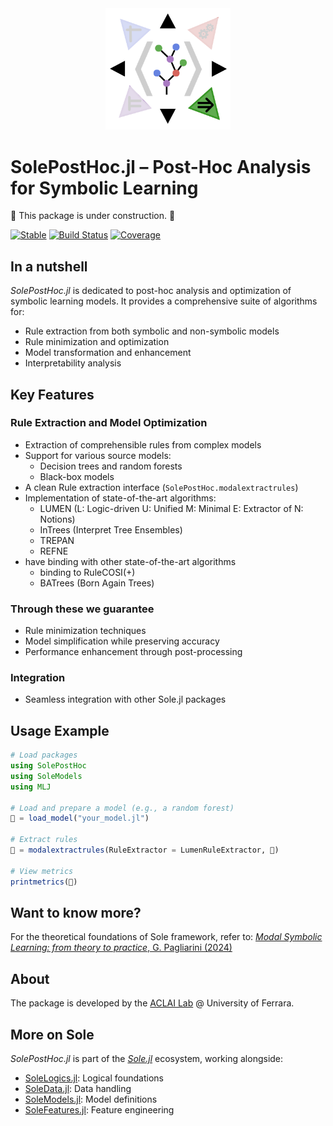 <div align="center"><a href="https://github.com/aclai-lab/Sole.jl"><img src="logo.png" alt="" title="This package is part of Sole.jl" width="200"></a></div>

# SolePostHoc.jl – Post-Hoc Analysis for Symbolic Learning
🚧 This package is under construction. 🚧


[![Stable](https://img.shields.io/badge/docs-stable-blue.svg)](https://aclai-lab.github.io/SolePostHoc.jl/stable)
[![Build Status](https://api.cirrus-ci.com/github/aclai-lab/SolePostHoc.jl.svg?branch=main)](https://cirrus-ci.com/github/aclai-lab/SolePostHoc.jl)
[![Coverage](https://codecov.io/gh/aclai-lab/SolePostHoc.jl/branch/master/graph/badge.svg)](https://codecov.io/gh/aclai-lab/SolePostHoc.jl)

## In a nutshell

*SolePostHoc.jl* is dedicated to post-hoc analysis and optimization of symbolic learning models. It provides a comprehensive suite of algorithms for:
- Rule extraction from both symbolic and non-symbolic models
- Rule minimization and optimization
- Model transformation and enhancement
- Interpretability analysis

## Key Features

### Rule Extraction and Model Optimization
- Extraction of comprehensible rules from complex models
- Support for various source models:
  - Decision trees and random forests
  - Black-box models
- A clean Rule extraction interface (`SolePostHoc.modalextractrules`)
- Implementation of state-of-the-art algorithms:
  - LUMEN (L: Logic-driven U: Unified M: Minimal E: Extractor of N: Notions)
  - InTrees (Interpret Tree Ensembles)
  - TREPAN
  - REFNE 
- have binding with other state-of-the-art algorithms
	- binding to RuleCOSI(+)
  - BATrees (Born Again Trees)
### Through these we guarantee
- Rule minimization techniques
- Model simplification while preserving accuracy
- Performance enhancement through post-processing

### Integration
- Seamless integration with other Sole.jl packages


## Usage Example

```julia
# Load packages
using SolePostHoc
using SoleModels
using MLJ

# Load and prepare a model (e.g., a random forest)
🌳 = load_model("your_model.jl")

# Extract rules
🍃 = modalextractrules(RuleExtractor = LumenRuleExtractor, 🌳)

# View metrics
printmetrics(🍃)
```


## Want to know more?
For the theoretical foundations of Sole framework, refer to:
[*Modal Symbolic Learning: from theory to practice*, G. Pagliarini (2024)](https://scholar.google.com/citations?view_op=view_citation&hl=en&user=FRo4yrcAAAAJ&citation_for_view=FRo4yrcAAAAJ:LkGwnXOMwfcC)

## About

The package is developed by the [ACLAI Lab](https://aclai.unife.it/en/) @ University of Ferrara.

## More on Sole
*SolePostHoc.jl* is part of the [*Sole.jl*](https://github.com/aclai-lab/Sole.jl) ecosystem, working alongside:
- [SoleLogics.jl](https://github.com/aclai-lab/SoleLogics.jl): Logical foundations
- [SoleData.jl](https://github.com/aclai-lab/SoleData.jl): Data handling
- [SoleModels.jl](https://github.com/aclai-lab/SoleModels.jl): Model definitions
- [SoleFeatures.jl](https://github.com/aclai-lab/SoleFeatures.jl): Feature engineering
